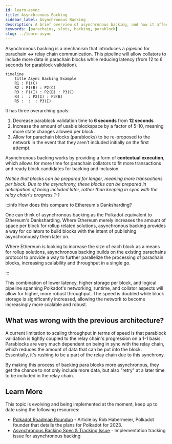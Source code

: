 ```yaml
---
id: learn-async
title: Asynchronous Backing
sidebar_label: Asynchronous Backing
description: A brief overview of asynchronous backing, and how it affects Polkadot's scalability.
keywords: [parachains, slots, backing, parablock]
slug: ../learn-async
---
```


Asynchronous backing is a mechanism that introduces a _pipeline_ for parachain **<->** relay chain
communication. This pipeline will allow collators to include more data in parachain blocks while
reducing latency (from 12 to 6 seconds for parablock validation).

```mermaid
timeline
    title Async Backing Example
    R1 : P1(C)
    R2 : P1(B) : P2(C)
    R3 : P1(I) : P2(B) : P3(C)
    R4 :  : P2(I) : P3(B)
    R5 :  :  : P3(I)
```

It has three overarching goals:

1. Decrease parablock validation time to **6 seconds** from **12 seconds**
2. Increase the amount of usable blockspace by a factor of 5-10, meaning more state changes allowed
   per block.
3. Allow for parachain blocks (parablocks) to be re-proposed to the network in the event that they
   aren't included initially on the first attempt.

Asynchronous backing works by providing a form of **contextual execution**, which allows for more
time for parachain collators to fit more transactions and ready block candidates for backing and
inclusion.

_Notice that blocks can be prepared for longer, meaning more transactions per block. Due to the
asynchrony, these blocks can be prepared in anticipation of being included later, rather than
keeping in sync with the relay chain's progress 1-1_

:::info How does this compare to Ethereum's Danksharding?

One can think of asynchronous backing as the Polkadot equivalent to Ethereum's Danksharding. Where
Ethereum merely increases the amount of space per block for rollup related solutions, asynchronous
backing provides a way for collators to build blocks with the intent of publishing asynchronously
them later on.

Where Ethereum is looking to increase the size of each block as a means for rollup solutions,
asynchronous backing builds on the existing parachains protocol to provide a way to further
parallelize the processing of parachain blocks, increasing scalability and throughput in a single
go.

:::

This combination of lower latency, higher storage per block, and logical pipeline spanning
Polkadot's networking, runtime, and collator aspects will allow for higher, more robust throughput.
The speed is doubled while block storage is significantly increased, allowing the network to become
increasingly more scalable and robust.

## What was wrong with the previous architecture?

A current limitation to scaling throughput in terms of speed is that parablock validation is tightly
coupled to the relay chain's progression on a 1-1 basis. Parablocks are very much dependent on being
in sync with the relay chain, which reduces the amount of data that can be put into the block.
Essentially, it's rushing to be a part of the relay chain due to this synchrony.

By making this process of backing para blocks more asynchronous, they get the chance to not only
include more data, but also "retry" at a later time to be included in the relay chain.

## Learn More

This topic is evolving and being implemented at the moment, keep up to date using the following
resources:

- [Polkadot Roadmap Roundup](https://polkadot.network/blog/polkadot-roadmap-roundup) - Article by
  Rob Habermeier, Polkadot founder that details the plans for Polkadot for 2023.
- [Asynchronous Backing Spec & Tracking Issue](https://github.com/paritytech/polkadot/issues/3779) -
  Implementation tracking issue for asynchronous backing
